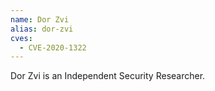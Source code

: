 ```yaml
---
name: Dor Zvi
alias: dor-zvi
cves:
  - CVE-2020-1322
---
```

Dor Zvi is an Independent Security Researcher.